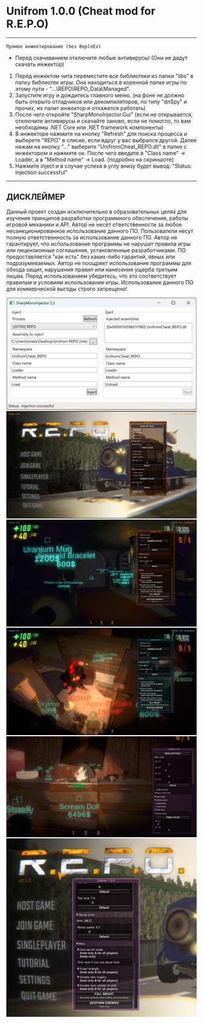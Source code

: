 # Unifrom 1.0.0 (Cheat mod for R.E.P.O)
------------------------------------------
```
Прямое инжектирование (без BeplnEx)
```
- Перед скачиванием отключите любые антивирусы! (Они не дадут скачать инжектор)
1) Перед инжектом чита переместите все библиотеки из папки "libs" в папку библиотек игры. Она находиться в коренной папке игры по этому пути - "...\REPO\REPO_Data\Managed".
2) Запустите игру и дождитесь главного меню. (на фоне не должно быть открыто отладчиков или декомпиляторов, по типу "dnSpy" и прочих, их палит инжектор и откажется работать)
3) После чего откройте "SharpMonoInjector.Gui" (если не открывается, отключите антивирусы и скачайте заново, если не помогло, то вам необходимы .NET Core или .NET framework компоненты)
4) В инжекторе нажмите на кнопку "Refresh" для поиска процесса и выберете "REPO" в списке, если вдруг у вас выбрался другой. Далее нажам на кнопку "..." выберите "UnifromCheat_REPO.dll" в папке с инжектором и нажмите ок. После чего введите в "Class name" -> Loader, а в "Method name" -> Load. (подробно на скриншоте)
5) Нажмите inject и в случае успеха в углу внизу будет вывод: "Status: Injection successful"
------------------------------------------

<b>ДИСКЛЕЙМЕР</b>
------------------------------------------
Данный проект создан исключительно в образовательных целях для изучения принципов разработки программного обеспечения, работы игровой механики и API. Автор не несёт ответственности за любое несанкционированное использование данного ПО. Пользователи несут полную ответственность за использование данного ПО. Автор не гарантирует, что использование программы не нарушит правила игры или лицензионные соглашения, установленные разработчиками. ПО предоставляется "как есть" без каких-либо гарантий, явных или подразумеваемых. Автор не поощряет использование программы для обхода защит, нарушения правил или нанесения ущерба третьим лицам. Перед использованием убедитесь, что это соответствует правилам и условиям использования игры. Использование данного ПО для коммерческой выгоды строго запрещено!

![Описание картинки](images/loader_screen.png)
![Описание картинки](images/main_menu.png)
![Описание картинки](images/screen1.png)
![Описание картинки](images/screen2.png)
![Описание картинки](images/screen3.png)
![Описание картинки](images/screen4.png)
